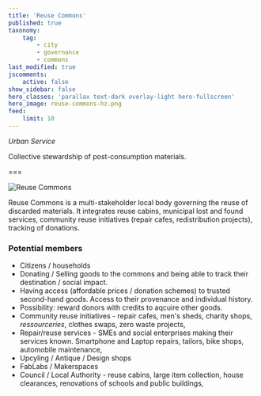 ```yaml
---
title: 'Reuse Commons'
published: true
taxonomy:
    tag:
        - city
        - governance
        - commons
last_modified: true
jscomments:
    active: false
show_sidebar: false
hero_classes: 'parallax text-dark overlay-light hero-fullscreen'
hero_image: reuse-commons-hz.png
feed:
    limit: 10
---
```


*Urban Service*

Collective stewardship of post-consumption materials.

===

![Reuse Commons](reuse-commons-hz.png)

Reuse Commons is a multi-stakeholder local body governing the reuse of discarded materials. It integrates reuse cabins, municipal lost and found services, community reuse initiatives (repair cafes, redistribution projects), tracking of donations.

### Potential members

- Citizens / households
 - Donating / Selling goods to the commons and being able to track their destination / social impact.
 - Having access (affordable prices / donation schemes) to trusted second-hand goods. Access to their provenance and individual history.
 - Possibility: reward donors with credits to aqcuire other goods.
- Community reuse initiatives - repair cafes, men's sheds, charity shops, *ressourceries*, clothes swaps, zero waste projects,
- Repair/reuse services - SMEs and social enterprises making their services known. Smartphone and Laptop repairs, tailors, bike shops, automobile maintenance,
- Upcyling / Antique / Design shops
- FabLabs / Makerspaces
- Council / Local Authority - reuse cabins, large item collection, house clearances, renovations of schools and public buildings,
